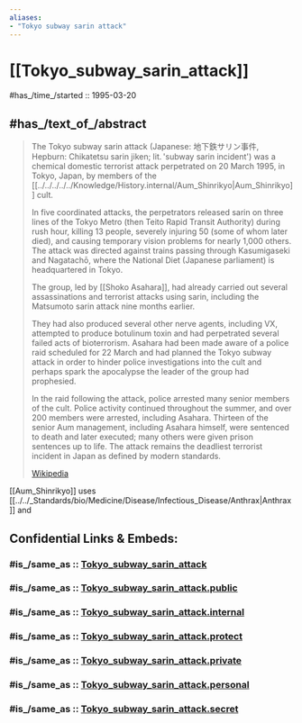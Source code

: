 ```yaml
---
aliases:
- "Tokyo subway sarin attack"
---
```


# [[Tokyo_subway_sarin_attack]]

#has_/time_/started :: 1995-03-20 


## #has_/text_of_/abstract 

> The Tokyo subway sarin attack (Japanese: 地下鉄サリン事件, Hepburn: Chikatetsu sarin jiken; lit. 'subway sarin incident') 
> was a chemical domestic terrorist attack perpetrated on 20 March 1995, in Tokyo, Japan, 
> by members of the [[../../../../../Knowledge/History.internal/Aum_Shinrikyo|Aum_Shinrikyo]] cult. 
> 
> In five coordinated attacks, the perpetrators released sarin on three lines of the Tokyo Metro 
> (then Teito Rapid Transit Authority) during rush hour, killing 13 people, 
> severely injuring 50 (some of whom later died), and causing temporary vision problems for nearly 1,000 others. 
> The attack was directed against trains passing through Kasumigaseki and Nagatachō, 
> where the National Diet (Japanese parliament) is headquartered in Tokyo.
>
> The group, led by [[Shoko Asahara]], had already carried out several assassinations 
> and terrorist attacks using sarin, 
> including the Matsumoto sarin attack nine months earlier. 
> 
> They had also produced several other nerve agents, including VX, attempted to produce botulinum toxin 
> and had perpetrated several failed acts of bioterrorism. 
> Asahara had been made aware of a police raid scheduled for 22 March 
> and had planned the Tokyo subway attack in order to hinder police investigations into the cult 
> and perhaps spark the apocalypse the leader of the group had prophesied.
>
> In the raid following the attack, police arrested many senior members of the cult. 
> Police activity continued throughout the summer, and over 200 members were arrested, including Asahara. 
> Thirteen of the senior Aum management, including Asahara himself, were sentenced to death and later executed; 
> many others were given prison sentences up to life. 
> The attack remains the deadliest terrorist incident in Japan as defined by modern standards.
>
> [Wikipedia](https://en.wikipedia.org/wiki/Tokyo%20subway%20sarin%20attack) 

[[Aum_Shinrikyo]]  uses [[../../_Standards/bio/Medicine/Disease/Infectious_Disease/Anthrax|Anthrax]] and 


## Confidential Links & Embeds: 

### #is_/same_as :: [Tokyo_subway_sarin_attack](/_Standards/Society/Military/War/Terrorism/Tokyo_subway_sarin_attack.md) 

### #is_/same_as :: [Tokyo_subway_sarin_attack.public](/_public/Society/Military/War/Terrorism/Tokyo_subway_sarin_attack.public.md) 

### #is_/same_as :: [Tokyo_subway_sarin_attack.internal](/_internal/Society/Military/War/Terrorism/Tokyo_subway_sarin_attack.internal.md) 

### #is_/same_as :: [Tokyo_subway_sarin_attack.protect](/_protect/Society/Military/War/Terrorism/Tokyo_subway_sarin_attack.protect.md) 

### #is_/same_as :: [Tokyo_subway_sarin_attack.private](/_private/Society/Military/War/Terrorism/Tokyo_subway_sarin_attack.private.md) 

### #is_/same_as :: [Tokyo_subway_sarin_attack.personal](/_personal/Society/Military/War/Terrorism/Tokyo_subway_sarin_attack.personal.md) 

### #is_/same_as :: [Tokyo_subway_sarin_attack.secret](/_secret/Society/Military/War/Terrorism/Tokyo_subway_sarin_attack.secret.md)

